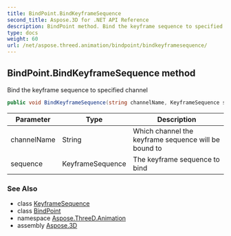 ```yaml
---
title: BindPoint.BindKeyframeSequence
second_title: Aspose.3D for .NET API Reference
description: BindPoint method. Bind the keyframe sequence to specified channel
type: docs
weight: 60
url: /net/aspose.threed.animation/bindpoint/bindkeyframesequence/
---
```

## BindPoint.BindKeyframeSequence method

Bind the keyframe sequence to specified channel

```csharp
public void BindKeyframeSequence(string channelName, KeyframeSequence sequence)
```

| Parameter | Type | Description |
| --- | --- | --- |
| channelName | String | Which channel the keyframe sequence will be bound to |
| sequence | KeyframeSequence | The keyframe sequence to bind |

### See Also

* class [KeyframeSequence](../../keyframesequence/)
* class [BindPoint](../)
* namespace [Aspose.ThreeD.Animation](../../bindpoint/)
* assembly [Aspose.3D](../../../)


